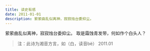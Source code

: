 ```yaml
---
title: 读史有感
date: 2011-01-01
description: 萦萦曲乱似离神，寂寂烛台委抑尘。
---
```


萦萦曲乱似离神，寂寂烛台委抑尘。
取是霜蚀青发带，何如作个白头人？

> 注：此诗为湘音方言，如（白，读音bè）
> 2011.01